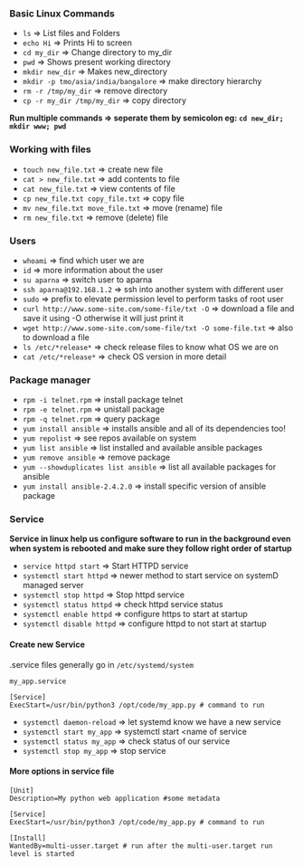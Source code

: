 ### Basic Linux Commands
- `ls`            => List files and Folders
- `echo Hi`       => Prints Hi to screen
- `cd my_dir`     => Change directory to my_dir
- `pwd`           => Shows present working directory
- `mkdir new_dir` => Makes new_directory
- `mkdir -p tmo/asia/india/bangalore` => make directory hierarchy
- `rm -r /tmp/my_dir` => remove directory
- `cp -r my_dir /tmp/my_dir`  => copy directory

**Run multiple commands => seperate them by semicolon eg: `cd new_dir; mkdir www; pwd`**
### Working with files
- `touch new_file.txt`  => create new file
- `cat > new_file.txt`  => add contents to file
- `cat new_file.txt`    => view contents of file
- `cp new_file.txt copy_file.txt` => copy file
- `mv new_file.txt move_file.txt` => move (rename) file
- `rm new_file.txt`     => remove (delete) file
### Users
- `whoami`  => find which user we are
- `id`      => more information about the user
- `su aparna` => switch user to aparna
- `ssh aparna@192.168.1.2` => ssh into another system with different user  
- `sudo`    => prefix to elevate permission level to perform tasks of root user
- `curl http://www.some-site.com/some-file/txt -O` => download a file and save it using -O otherwise it will just print it
- `wget http://www.some-site.com/some-file/txt -O some-file.txt`  => also to download a file
- `ls /etc/*release*` => check release files to know what OS we are on
- `cat /etc/*release*`  => check OS version in more detail
### Package manager
- `rpm -i telnet.rpm` => install package telnet
- `rpm -e telnet.rpm` => unistall package
- `rpm -q telnet.rpm` => query package
- `yum install ansible` => installs ansible and all of its dependencies too!
- `yum repolist`  => see repos available on system
- `yum list ansible`  => list installed and available ansible packages
- `yum remove ansible`  => remove package
- `yum --showduplicates list ansible` => list all available packages for ansible
- `yum install ansible-2.4.2.0` => install specific version of ansible package
### Service
**Service in linux help us configure software to run in the background even when system is rebooted and make sure they
follow right order of startup**
- `service httpd start` => Start HTTPD service
- `systemctl start httpd` => newer method to start service on systemD managed server
- `systemctl stop httpd`  => Stop httpd service
- `systemctl status httpd`  => check httpd service status
- `systemctl enable httpd`  => configure https to start at startup
- `systemctl disable httpd` => configure httpd to not start at startup
#### Create new Service
.service files generally go in `/etc/systemd/system`

`my_app.service`
```
[Service]
ExecStart=/usr/bin/python3 /opt/code/my_app.py # command to run
```
- `systemctl daemon-reload` => let systemd know we have a new service
- `systemctl start my_app`  => systemctl start <name of service
- `systemctl status my_app` => check status of our service
- `systemctl stop my_app`   => stop service

#### More options in service file
```
[Unit]
Description=My python web application #some metadata

[Service]
ExecStart=/usr/bin/python3 /opt/code/my_app.py # command to run

[Install]
WantedBy=multi-usser.target # run after the multi-user.target run level is started
```
